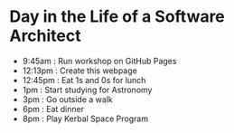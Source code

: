 # Day in the Life of a Software Architect

- 9:45am : Run workshop on GitHub Pages
- 12:13pm : Create this webpage
- 12:45pm : Eat 1s and 0s for lunch
- 1pm : Start studying for Astronomy
- 3pm : Go outside a walk
- 6pm : Eat dinner
- 8pm : Play Kerbal Space Program
